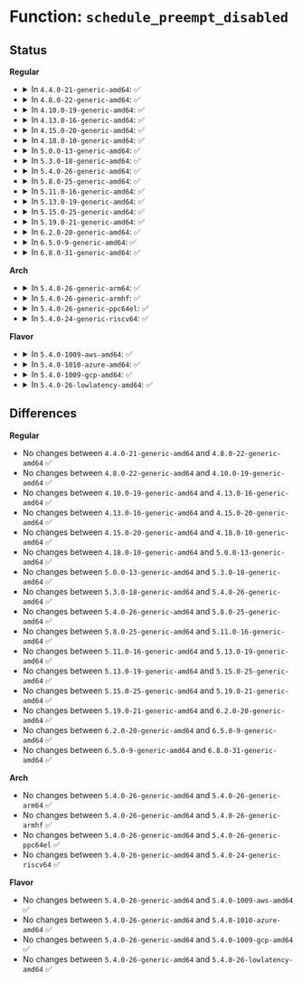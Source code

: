 # Function: <code>schedule_preempt_disabled</code>

## Status
<b>Regular</b>
<ul>
<li>
<details>
<summary>In <code>4.4.0-21-generic-amd64</code>: ✅</summary>

```c
void schedule_preempt_disabled()
```

```json
{
  "name": "schedule_preempt_disabled",
  "collision_type": "Unique Global",
  "inline_type": "No",
  "funcs": [
    {
      "addr": 18446744071587366544,
      "name": "schedule_preempt_disabled",
      "external": true,
      "loc": "kernel/sched/core.c:3239",
      "file": "kernel/sched/core.c",
      "inline": "seen, unknown",
      "caller_inline": [],
      "caller_func": [
        "init/main.c:rest_init",
        "kernel/sched/idle.c:cpu_startup_entry",
        "kernel/locking/mutex.c:mutex_optimistic_spin",
        "kernel/locking/mutex.c:__ww_mutex_lock_interruptible_slowpath",
        "kernel/locking/mutex.c:__mutex_lock_killable_slowpath",
        "kernel/locking/mutex.c:__mutex_lock_interruptible_slowpath",
        "kernel/locking/mutex.c:__ww_mutex_lock_slowpath",
        "kernel/locking/mutex.c:__mutex_lock_slowpath"
      ]
    }
  ],
  "symbols": [
    {
      "addr": 18446744071587366544,
      "name": "schedule_preempt_disabled",
      "section": ".text",
      "bind": "STB_GLOBAL",
      "size": 16
    }
  ]
}
```
</details>
</li>
<li>
<details>
<summary>In <code>4.8.0-22-generic-amd64</code>: ✅</summary>

```c
void schedule_preempt_disabled()
```

```json
{
  "name": "schedule_preempt_disabled",
  "collision_type": "Unique Global",
  "inline_type": "No",
  "funcs": [
    {
      "addr": 18446744071587867376,
      "name": "schedule_preempt_disabled",
      "external": true,
      "loc": "kernel/sched/core.c:3457",
      "file": "kernel/sched/core.c",
      "inline": "seen, unknown",
      "caller_inline": [],
      "caller_func": [
        "init/main.c:rest_init",
        "kernel/sched/idle.c:cpu_startup_entry",
        "kernel/locking/mutex.c:__ww_mutex_lock_interruptible_slowpath",
        "kernel/locking/mutex.c:__ww_mutex_lock_slowpath",
        "kernel/locking/mutex.c:__mutex_lock_interruptible_slowpath",
        "kernel/locking/mutex.c:__mutex_lock_killable_slowpath",
        "kernel/locking/mutex.c:mutex_optimistic_spin",
        "kernel/locking/mutex.c:__mutex_lock_slowpath"
      ]
    }
  ],
  "symbols": [
    {
      "addr": 18446744071587867376,
      "name": "schedule_preempt_disabled",
      "section": ".text",
      "bind": "STB_GLOBAL",
      "size": 16
    }
  ]
}
```
</details>
</li>
<li>
<details>
<summary>In <code>4.10.0-19-generic-amd64</code>: ✅</summary>

```c
void schedule_preempt_disabled()
```

```json
{
  "name": "schedule_preempt_disabled",
  "collision_type": "Unique Global",
  "inline_type": "No",
  "funcs": [
    {
      "addr": 18446744071588081920,
      "name": "schedule_preempt_disabled",
      "external": true,
      "loc": "kernel/sched/core.c:3488",
      "file": "kernel/sched/core.c",
      "inline": "seen, unknown",
      "caller_inline": [],
      "caller_func": [
        "init/main.c:rest_init",
        "kernel/sched/idle.c:do_idle",
        "kernel/locking/mutex.c:__ww_mutex_lock_interruptible_slowpath",
        "kernel/locking/mutex.c:__ww_mutex_lock_slowpath",
        "kernel/locking/mutex.c:__mutex_lock_interruptible_slowpath",
        "kernel/locking/mutex.c:__mutex_lock_killable_slowpath",
        "kernel/locking/mutex.c:mutex_optimistic_spin",
        "kernel/locking/mutex.c:__mutex_lock_slowpath"
      ]
    }
  ],
  "symbols": [
    {
      "addr": 18446744071588081920,
      "name": "schedule_preempt_disabled",
      "section": ".text",
      "bind": "STB_GLOBAL",
      "size": 16
    }
  ]
}
```
</details>
</li>
<li>
<details>
<summary>In <code>4.13.0-16-generic-amd64</code>: ✅</summary>

```c
void schedule_preempt_disabled()
```

```json
{
  "name": "schedule_preempt_disabled",
  "collision_type": "Unique Global",
  "inline_type": "No",
  "funcs": [
    {
      "addr": 18446744071588308640,
      "name": "schedule_preempt_disabled",
      "external": true,
      "loc": "kernel/sched/core.c:3446",
      "file": "kernel/sched/core.c",
      "inline": "seen, unknown",
      "caller_inline": [],
      "caller_func": [
        "init/main.c:rest_init"
      ]
    }
  ],
  "symbols": [
    {
      "addr": 18446744071588308640,
      "name": "schedule_preempt_disabled",
      "section": ".text",
      "bind": "STB_GLOBAL",
      "size": 16
    }
  ]
}
```
</details>
</li>
<li>
<details>
<summary>In <code>4.15.0-20-generic-amd64</code>: ✅</summary>

```c
void schedule_preempt_disabled()
```

```json
{
  "name": "schedule_preempt_disabled",
  "collision_type": "Unique Global",
  "inline_type": "No",
  "funcs": [
    {
      "addr": 18446744071588874016,
      "name": "schedule_preempt_disabled",
      "external": true,
      "loc": "kernel/sched/core.c:3490",
      "file": "kernel/sched/core.c",
      "inline": "seen, unknown",
      "caller_inline": [],
      "caller_func": [
        "init/main.c:rest_init"
      ]
    }
  ],
  "symbols": [
    {
      "addr": 18446744071588874016,
      "name": "schedule_preempt_disabled",
      "section": ".text",
      "bind": "STB_GLOBAL",
      "size": 16
    }
  ]
}
```
</details>
</li>
<li>
<details>
<summary>In <code>4.18.0-10-generic-amd64</code>: ✅</summary>

```c
void schedule_preempt_disabled()
```

```json
{
  "name": "schedule_preempt_disabled",
  "collision_type": "Unique Global",
  "inline_type": "No",
  "funcs": [
    {
      "addr": 18446744071589252896,
      "name": "schedule_preempt_disabled",
      "external": true,
      "loc": "kernel/sched/core.c:3600",
      "file": "kernel/sched/core.c",
      "inline": "seen, unknown",
      "caller_inline": [],
      "caller_func": [
        "init/main.c:rest_init"
      ]
    }
  ],
  "symbols": [
    {
      "addr": 18446744071589252896,
      "name": "schedule_preempt_disabled",
      "section": ".text",
      "bind": "STB_GLOBAL",
      "size": 16
    }
  ]
}
```
</details>
</li>
<li>
<details>
<summary>In <code>5.0.0-13-generic-amd64</code>: ✅</summary>

```c
void schedule_preempt_disabled()
```

```json
{
  "name": "schedule_preempt_disabled",
  "collision_type": "Unique Global",
  "inline_type": "No",
  "funcs": [
    {
      "addr": 18446744071589495120,
      "name": "schedule_preempt_disabled",
      "external": true,
      "loc": "kernel/sched/core.c:3584",
      "file": "kernel/sched/core.c",
      "inline": "seen, unknown",
      "caller_inline": [],
      "caller_func": [
        "init/main.c:rest_init"
      ]
    }
  ],
  "symbols": [
    {
      "addr": 18446744071589495120,
      "name": "schedule_preempt_disabled",
      "section": ".text",
      "bind": "STB_GLOBAL",
      "size": 16
    }
  ]
}
```
</details>
</li>
<li>
<details>
<summary>In <code>5.3.0-18-generic-amd64</code>: ✅</summary>

```c
void schedule_preempt_disabled()
```

```json
{
  "name": "schedule_preempt_disabled",
  "collision_type": "Unique Global",
  "inline_type": "No",
  "funcs": [
    {
      "addr": 18446744071589955808,
      "name": "schedule_preempt_disabled",
      "external": true,
      "loc": "kernel/sched/core.c:4003",
      "file": "kernel/sched/core.c",
      "inline": "seen, unknown",
      "caller_inline": [],
      "caller_func": [
        "init/main.c:rest_init"
      ]
    }
  ],
  "symbols": [
    {
      "addr": 18446744071589955808,
      "name": "schedule_preempt_disabled",
      "section": ".text",
      "bind": "STB_GLOBAL",
      "size": 16
    }
  ]
}
```
</details>
</li>
<li>
<details>
<summary>In <code>5.4.0-26-generic-amd64</code>: ✅</summary>

```c
void schedule_preempt_disabled()
```

```json
{
  "name": "schedule_preempt_disabled",
  "collision_type": "Unique Global",
  "inline_type": "No",
  "funcs": [
    {
      "addr": 18446744071590183472,
      "name": "schedule_preempt_disabled",
      "external": true,
      "loc": "kernel/sched/core.c:4206",
      "file": "kernel/sched/core.c",
      "inline": "seen, unknown",
      "caller_inline": [],
      "caller_func": [
        "init/main.c:rest_init"
      ]
    }
  ],
  "symbols": [
    {
      "addr": 18446744071590183472,
      "name": "schedule_preempt_disabled",
      "section": ".text",
      "bind": "STB_GLOBAL",
      "size": 16
    }
  ]
}
```
</details>
</li>
<li>
<details>
<summary>In <code>5.8.0-25-generic-amd64</code>: ✅</summary>

```c
void schedule_preempt_disabled()
```

```json
{
  "name": "schedule_preempt_disabled",
  "collision_type": "Unique Global",
  "inline_type": "No",
  "funcs": [
    {
      "addr": 18446744071591201744,
      "name": "schedule_preempt_disabled",
      "external": true,
      "loc": "kernel/sched/core.c:4438",
      "file": "kernel/sched/core.c",
      "inline": "seen, unknown",
      "caller_inline": [],
      "caller_func": [
        "init/main.c:rest_init",
        "kernel/kthread.c:kthread",
        "kernel/kthread.c:__kthread_parkme"
      ]
    }
  ],
  "symbols": [
    {
      "addr": 18446744071591201744,
      "name": "schedule_preempt_disabled",
      "section": ".text",
      "bind": "STB_GLOBAL",
      "size": 16
    }
  ]
}
```
</details>
</li>
<li>
<details>
<summary>In <code>5.11.0-16-generic-amd64</code>: ✅</summary>

```c
void schedule_preempt_disabled()
```

```json
{
  "name": "schedule_preempt_disabled",
  "collision_type": "Unique Global",
  "inline_type": "No",
  "funcs": [
    {
      "addr": 18446744071591696816,
      "name": "schedule_preempt_disabled",
      "external": true,
      "loc": "kernel/sched/core.c:5208",
      "file": "kernel/sched/core.c",
      "inline": "seen, unknown",
      "caller_inline": [],
      "caller_func": [
        "init/main.c:rest_init",
        "kernel/kthread.c:kthread",
        "kernel/kthread.c:__kthread_parkme"
      ]
    }
  ],
  "symbols": [
    {
      "addr": 18446744071591696816,
      "name": "schedule_preempt_disabled",
      "section": ".text",
      "bind": "STB_GLOBAL",
      "size": 16
    }
  ]
}
```
</details>
</li>
<li>
<details>
<summary>In <code>5.13.0-19-generic-amd64</code>: ✅</summary>

```c
void schedule_preempt_disabled()
```

```json
{
  "name": "schedule_preempt_disabled",
  "collision_type": "Unique Global",
  "inline_type": "No",
  "funcs": [
    {
      "addr": 18446744071591639328,
      "name": "schedule_preempt_disabled",
      "external": true,
      "loc": "kernel/sched/core.c:5284",
      "file": "kernel/sched/core.c",
      "inline": "seen, unknown",
      "caller_inline": [],
      "caller_func": [
        "init/main.c:rest_init",
        "kernel/kthread.c:kthread",
        "kernel/kthread.c:__kthread_parkme"
      ]
    }
  ],
  "symbols": [
    {
      "addr": 18446744071591639328,
      "name": "schedule_preempt_disabled",
      "section": ".text",
      "bind": "STB_GLOBAL",
      "size": 16
    }
  ]
}
```
</details>
</li>
<li>
<details>
<summary>In <code>5.15.0-25-generic-amd64</code>: ✅</summary>

```c
void schedule_preempt_disabled()
```

```json
{
  "name": "schedule_preempt_disabled",
  "collision_type": "Unique Global",
  "inline_type": "No",
  "funcs": [
    {
      "addr": 18446744071592813280,
      "name": "schedule_preempt_disabled",
      "external": true,
      "loc": "kernel/sched/core.c:6435",
      "file": "kernel/sched/core.c",
      "inline": "seen, unknown",
      "caller_inline": [],
      "caller_func": [
        "init/main.c:rest_init",
        "kernel/kthread.c:kthread",
        "kernel/kthread.c:__kthread_parkme"
      ]
    }
  ],
  "symbols": [
    {
      "addr": 18446744071592813280,
      "name": "schedule_preempt_disabled",
      "section": ".text",
      "bind": "STB_GLOBAL",
      "size": 16
    }
  ]
}
```
</details>
</li>
<li>
<details>
<summary>In <code>5.19.0-21-generic-amd64</code>: ✅</summary>

```c
void schedule_preempt_disabled()
```

```json
{
  "name": "schedule_preempt_disabled",
  "collision_type": "Unique Global",
  "inline_type": "No",
  "funcs": [
    {
      "addr": 18446744071594715552,
      "name": "schedule_preempt_disabled",
      "external": true,
      "loc": "kernel/sched/core.c:6600",
      "file": "kernel/sched/core.c",
      "inline": "seen, unknown",
      "caller_inline": [],
      "caller_func": [
        "init/main.c:rest_init",
        "kernel/kthread.c:kthread",
        "kernel/kthread.c:__kthread_parkme"
      ]
    }
  ],
  "symbols": [
    {
      "addr": 18446744071594715552,
      "name": "schedule_preempt_disabled",
      "section": ".text",
      "bind": "STB_GLOBAL",
      "size": 34
    }
  ]
}
```
</details>
</li>
<li>
<details>
<summary>In <code>6.2.0-20-generic-amd64</code>: ✅</summary>

```c
void schedule_preempt_disabled()
```

```json
{
  "name": "schedule_preempt_disabled",
  "collision_type": "Unique Global",
  "inline_type": "No",
  "funcs": [
    {
      "addr": 18446744071596462800,
      "name": "schedule_preempt_disabled",
      "external": true,
      "loc": "kernel/sched/core.c:6741",
      "file": "kernel/sched/core.c",
      "inline": "seen, unknown",
      "caller_inline": [],
      "caller_func": [
        "init/main.c:rest_init",
        "kernel/kthread.c:kthread",
        "kernel/kthread.c:__kthread_parkme",
        "kernel/locking/rwsem.c:rwsem_down_read_slowpath"
      ]
    }
  ],
  "symbols": [
    {
      "addr": 18446744071596462800,
      "name": "schedule_preempt_disabled",
      "section": ".text",
      "bind": "STB_GLOBAL",
      "size": 34
    }
  ]
}
```
</details>
</li>
<li>
<details>
<summary>In <code>6.5.0-9-generic-amd64</code>: ✅</summary>

```c
void schedule_preempt_disabled()
```

```json
{
  "name": "schedule_preempt_disabled",
  "collision_type": "Unique Global",
  "inline_type": "No",
  "funcs": [
    {
      "addr": 18446744071597004624,
      "name": "schedule_preempt_disabled",
      "external": true,
      "loc": "kernel/sched/core.c:6842",
      "file": "kernel/sched/core.c",
      "inline": "seen, unknown",
      "caller_inline": [],
      "caller_func": [
        "init/main.c:rest_init",
        "kernel/kthread.c:kthread",
        "kernel/kthread.c:__kthread_parkme",
        "kernel/locking/rwsem.c:rwsem_down_write_slowpath",
        "kernel/locking/rwsem.c:rwsem_down_read_slowpath"
      ]
    }
  ],
  "symbols": [
    {
      "addr": 18446744071597004624,
      "name": "schedule_preempt_disabled",
      "section": ".text",
      "bind": "STB_GLOBAL",
      "size": 34
    }
  ]
}
```
</details>
</li>
<li>
<details>
<summary>In <code>6.8.0-31-generic-amd64</code>: ✅</summary>

```c
void schedule_preempt_disabled()
```

```json
{
  "name": "schedule_preempt_disabled",
  "collision_type": "Unique Global",
  "inline_type": "No",
  "funcs": [
    {
      "addr": 18446744071597933968,
      "name": "schedule_preempt_disabled",
      "external": true,
      "loc": "kernel/sched/core.c:6871",
      "file": "kernel/sched/core.c",
      "inline": "seen, unknown",
      "caller_inline": [],
      "caller_func": [
        "init/main.c:rest_init",
        "kernel/kthread.c:kthread",
        "kernel/kthread.c:__kthread_parkme",
        "kernel/locking/rwsem.c:rwsem_down_write_slowpath",
        "kernel/locking/rwsem.c:rwsem_down_read_slowpath"
      ]
    }
  ],
  "symbols": [
    {
      "addr": 18446744071597933968,
      "name": "schedule_preempt_disabled",
      "section": ".text",
      "bind": "STB_GLOBAL",
      "size": 34
    }
  ]
}
```
</details>
</li>
</ul>
<b>Arch</b>
<ul>
<li>
<details>
<summary>In <code>5.4.0-26-generic-arm64</code>: ✅</summary>

```c
void schedule_preempt_disabled()
```

```json
{
  "name": "schedule_preempt_disabled",
  "collision_type": "Unique Global",
  "inline_type": "No",
  "funcs": [
    {
      "addr": 18446603336503926704,
      "name": "schedule_preempt_disabled",
      "external": true,
      "loc": "kernel/sched/core.c:4206",
      "file": "kernel/sched/core.c",
      "inline": "seen, unknown",
      "caller_inline": [],
      "caller_func": [
        "init/main.c:rest_init"
      ]
    }
  ],
  "symbols": [
    {
      "addr": 18446603336503926704,
      "name": "schedule_preempt_disabled",
      "section": ".text",
      "bind": "STB_GLOBAL",
      "size": 28
    }
  ]
}
```
</details>
</li>
<li>
<details>
<summary>In <code>5.4.0-26-generic-armhf</code>: ✅</summary>

```c
void schedule_preempt_disabled()
```

```json
{
  "name": "schedule_preempt_disabled",
  "collision_type": "Unique Global",
  "inline_type": "No",
  "funcs": [
    {
      "addr": 3236536616,
      "name": "schedule_preempt_disabled",
      "external": true,
      "loc": "kernel/sched/core.c:4206",
      "file": "kernel/sched/core.c",
      "inline": "seen, unknown",
      "caller_inline": [],
      "caller_func": [
        "init/main.c:rest_init"
      ]
    }
  ],
  "symbols": [
    {
      "addr": 3236536616,
      "name": "schedule_preempt_disabled",
      "section": ".text",
      "bind": "STB_GLOBAL",
      "size": 28
    }
  ]
}
```
</details>
</li>
<li>
<details>
<summary>In <code>5.4.0-26-generic-ppc64el</code>: ✅</summary>

```c
void schedule_preempt_disabled()
```

```json
{
  "name": "schedule_preempt_disabled",
  "collision_type": "Unique Global",
  "inline_type": "No",
  "funcs": [
    {
      "addr": 13835058055297774544,
      "name": "schedule_preempt_disabled",
      "external": true,
      "loc": "kernel/sched/core.c:4206",
      "file": "kernel/sched/core.c",
      "inline": "seen, unknown",
      "caller_inline": [],
      "caller_func": [
        "init/main.c:rest_init"
      ]
    }
  ],
  "symbols": [
    {
      "addr": 13835058055297774544,
      "name": "schedule_preempt_disabled",
      "section": ".text",
      "bind": "STB_GLOBAL",
      "size": 48
    }
  ]
}
```
</details>
</li>
<li>
<details>
<summary>In <code>5.4.0-24-generic-riscv64</code>: ✅</summary>

```c
void schedule_preempt_disabled()
```

```json
{
  "name": "schedule_preempt_disabled",
  "collision_type": "Unique Global",
  "inline_type": "No",
  "funcs": [
    {
      "addr": 18446743936279795418,
      "name": "schedule_preempt_disabled",
      "external": true,
      "loc": "kernel/sched/core.c:4206",
      "file": "kernel/sched/core.c",
      "inline": "seen, unknown",
      "caller_inline": [],
      "caller_func": [
        "init/main.c:rest_init"
      ]
    }
  ],
  "symbols": [
    {
      "addr": 18446743936279795418,
      "name": "schedule_preempt_disabled",
      "section": ".text",
      "bind": "STB_GLOBAL",
      "size": 34
    }
  ]
}
```
</details>
</li>
</ul>
<b>Flavor</b>
<ul>
<li>
<details>
<summary>In <code>5.4.0-1009-aws-amd64</code>: ✅</summary>

```c
void schedule_preempt_disabled()
```

```json
{
  "name": "schedule_preempt_disabled",
  "collision_type": "Unique Global",
  "inline_type": "No",
  "funcs": [
    {
      "addr": 18446744071589785760,
      "name": "schedule_preempt_disabled",
      "external": true,
      "loc": "kernel/sched/core.c:4206",
      "file": "kernel/sched/core.c",
      "inline": "seen, unknown",
      "caller_inline": [],
      "caller_func": [
        "init/main.c:rest_init"
      ]
    }
  ],
  "symbols": [
    {
      "addr": 18446744071589785760,
      "name": "schedule_preempt_disabled",
      "section": ".text",
      "bind": "STB_GLOBAL",
      "size": 16
    }
  ]
}
```
</details>
</li>
<li>
<details>
<summary>In <code>5.4.0-1010-azure-amd64</code>: ✅</summary>

```c
void schedule_preempt_disabled()
```

```json
{
  "name": "schedule_preempt_disabled",
  "collision_type": "Unique Global",
  "inline_type": "No",
  "funcs": [
    {
      "addr": 18446744071589508272,
      "name": "schedule_preempt_disabled",
      "external": true,
      "loc": "kernel/sched/core.c:4206",
      "file": "kernel/sched/core.c",
      "inline": "seen, unknown",
      "caller_inline": [],
      "caller_func": [
        "init/main.c:rest_init"
      ]
    }
  ],
  "symbols": [
    {
      "addr": 18446744071589508272,
      "name": "schedule_preempt_disabled",
      "section": ".text",
      "bind": "STB_GLOBAL",
      "size": 16
    }
  ]
}
```
</details>
</li>
<li>
<details>
<summary>In <code>5.4.0-1009-gcp-amd64</code>: ✅</summary>

```c
void schedule_preempt_disabled()
```

```json
{
  "name": "schedule_preempt_disabled",
  "collision_type": "Unique Global",
  "inline_type": "No",
  "funcs": [
    {
      "addr": 18446744071590229168,
      "name": "schedule_preempt_disabled",
      "external": true,
      "loc": "kernel/sched/core.c:4206",
      "file": "kernel/sched/core.c",
      "inline": "seen, unknown",
      "caller_inline": [],
      "caller_func": [
        "init/main.c:rest_init"
      ]
    }
  ],
  "symbols": [
    {
      "addr": 18446744071590229168,
      "name": "schedule_preempt_disabled",
      "section": ".text",
      "bind": "STB_GLOBAL",
      "size": 16
    }
  ]
}
```
</details>
</li>
<li>
<details>
<summary>In <code>5.4.0-26-lowlatency-amd64</code>: ✅</summary>

```c
void schedule_preempt_disabled()
```

```json
{
  "name": "schedule_preempt_disabled",
  "collision_type": "Unique Global",
  "inline_type": "No",
  "funcs": [
    {
      "addr": 18446744071590279744,
      "name": "schedule_preempt_disabled",
      "external": true,
      "loc": "kernel/sched/core.c:4206",
      "file": "kernel/sched/core.c",
      "inline": "seen, unknown",
      "caller_inline": [],
      "caller_func": [
        "init/main.c:rest_init"
      ]
    }
  ],
  "symbols": [
    {
      "addr": 18446744071590279744,
      "name": "schedule_preempt_disabled",
      "section": ".text",
      "bind": "STB_GLOBAL",
      "size": 30
    }
  ]
}
```
</details>
</li>
</ul>

## Differences
<b>Regular</b>
<ul>
<li>
No changes between <code>4.4.0-21-generic-amd64</code> and <code>4.8.0-22-generic-amd64</code> ✅
</li>
<li>
No changes between <code>4.8.0-22-generic-amd64</code> and <code>4.10.0-19-generic-amd64</code> ✅
</li>
<li>
No changes between <code>4.10.0-19-generic-amd64</code> and <code>4.13.0-16-generic-amd64</code> ✅
</li>
<li>
No changes between <code>4.13.0-16-generic-amd64</code> and <code>4.15.0-20-generic-amd64</code> ✅
</li>
<li>
No changes between <code>4.15.0-20-generic-amd64</code> and <code>4.18.0-10-generic-amd64</code> ✅
</li>
<li>
No changes between <code>4.18.0-10-generic-amd64</code> and <code>5.0.0-13-generic-amd64</code> ✅
</li>
<li>
No changes between <code>5.0.0-13-generic-amd64</code> and <code>5.3.0-18-generic-amd64</code> ✅
</li>
<li>
No changes between <code>5.3.0-18-generic-amd64</code> and <code>5.4.0-26-generic-amd64</code> ✅
</li>
<li>
No changes between <code>5.4.0-26-generic-amd64</code> and <code>5.8.0-25-generic-amd64</code> ✅
</li>
<li>
No changes between <code>5.8.0-25-generic-amd64</code> and <code>5.11.0-16-generic-amd64</code> ✅
</li>
<li>
No changes between <code>5.11.0-16-generic-amd64</code> and <code>5.13.0-19-generic-amd64</code> ✅
</li>
<li>
No changes between <code>5.13.0-19-generic-amd64</code> and <code>5.15.0-25-generic-amd64</code> ✅
</li>
<li>
No changes between <code>5.15.0-25-generic-amd64</code> and <code>5.19.0-21-generic-amd64</code> ✅
</li>
<li>
No changes between <code>5.19.0-21-generic-amd64</code> and <code>6.2.0-20-generic-amd64</code> ✅
</li>
<li>
No changes between <code>6.2.0-20-generic-amd64</code> and <code>6.5.0-9-generic-amd64</code> ✅
</li>
<li>
No changes between <code>6.5.0-9-generic-amd64</code> and <code>6.8.0-31-generic-amd64</code> ✅
</li>
</ul>
<b>Arch</b>
<ul>
<li>
No changes between <code>5.4.0-26-generic-amd64</code> and <code>5.4.0-26-generic-arm64</code> ✅
</li>
<li>
No changes between <code>5.4.0-26-generic-amd64</code> and <code>5.4.0-26-generic-armhf</code> ✅
</li>
<li>
No changes between <code>5.4.0-26-generic-amd64</code> and <code>5.4.0-26-generic-ppc64el</code> ✅
</li>
<li>
No changes between <code>5.4.0-26-generic-amd64</code> and <code>5.4.0-24-generic-riscv64</code> ✅
</li>
</ul>
<b>Flavor</b>
<ul>
<li>
No changes between <code>5.4.0-26-generic-amd64</code> and <code>5.4.0-1009-aws-amd64</code> ✅
</li>
<li>
No changes between <code>5.4.0-26-generic-amd64</code> and <code>5.4.0-1010-azure-amd64</code> ✅
</li>
<li>
No changes between <code>5.4.0-26-generic-amd64</code> and <code>5.4.0-1009-gcp-amd64</code> ✅
</li>
<li>
No changes between <code>5.4.0-26-generic-amd64</code> and <code>5.4.0-26-lowlatency-amd64</code> ✅
</li>
</ul>
